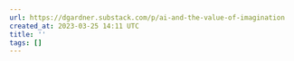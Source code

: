 ```yaml
---
url: https://dgardner.substack.com/p/ai-and-the-value-of-imagination
created_at: 2023-03-25 14:11 UTC
title: ''
tags: []
---
```



